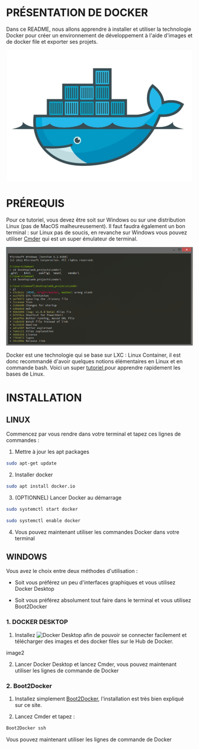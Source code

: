 # PRÉSENTATION DE DOCKER

Dans ce README, nous allons apprendre à installer et utiliser la technologie Docker pour créer un environnement de développement à l'aide d'images et de docker file et exporter ses projets.

<p align="center">
  <img src="./img/docker.jpg" title="Docker logo" width="500" />
</p>

# PRÉREQUIS

Pour ce tutoriel, vous devez être soit sur Windows ou sur une distribution Linux (pas de MacOS malheureusement).
Il faut faudra également un bon terminal : sur Linux pas de soucis, en revanche sur Windows vous pouvez utiliser [Cmder](https://cmder.net/) qui est un super émulateur de terminal.

<p align="center">
  <img src="./img/cmder.png" title="Cmder image" width="800" />
</p>

Docker est une technologie qui se base sur LXC : Linux Container, il est donc recommandé d'avoir quelques notions élémentaires en Linux et en commande bash. Voici un super 
<a href="https://openclassrooms.com/fr/courses/43538-reprenez-le-controle-a-laide-de-linux" target="_blank">
  tutoriel
</a>  pour apprendre rapidement les bases de Linux.


# INSTALLATION 

## LINUX

Commencez par vous rendre dans votre terminal et tapez ces lignes de commandes :

1. Mettre à jour les apt packages

```bash
sudo apt-get update
```

2. Installer docker

```bash
sudo apt install docker.io
```

3. (OPTIONNEL) Lancer Docker au démarrage

```bash
sudo systemctl start docker
```

```bash
sudo systemctl enable docker
```

4. Vous pouvez maintenant utiliser les commandes Docker dans votre terminal

## WINDOWS

Vous avez le choix entre deux méthodes d'utilisation :

* Soit vous préférez un peu d'interfaces graphiques et vous utilisez Docker Desktop

* Soit vous préférez absolument tout faire dans le terminal et vous utilisez Boot2Docker

### 1. DOCKER DESKTOP

1. Installez ![Docker Desktop](https://www.docker.com/products/docker-desktop) afin de pouvoir se connecter facilement et télécharger des images et des docker files sur le Hub de Docker.

image2

2. Lancer Docker Desktop et lancez Cmder, vous pouvez maintenant utiliser les lignes de commande de Docker

### 2. Boot2Docker
 
 1. Installez simplement [Boot2Docker](https://www.ibm.com/developerworks/community/blogs/jfp/entry/running_ipython_notebooks_in_a_docker_container_on_windows?lang=en), l'installation est très bien expliqué sur ce site. 
 
 2. Lancez Cmder et tapez :
 
 ```bash
 Boot2Docker ssh
 ```
Vous pouvez maintenant utiliser les lignes de commande de Docker



